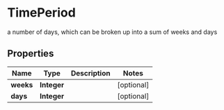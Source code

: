 

# TimePeriod

a number of days, which can be broken up into a sum of weeks and days 
## Properties

Name | Type | Description | Notes
------------ | ------------- | ------------- | -------------
**weeks** | **Integer** |  |  [optional]
**days** | **Integer** |  |  [optional]



